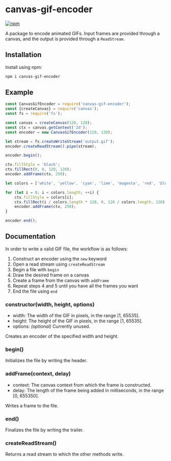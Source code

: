# canvas-gif-encoder

[![npm](https://img.shields.io/npm/v/canvas-gif-encoder.svg)](https://www.npmjs.com/package/canvas-gif-encoder)

A package to encode animated GIFs. Input frames are provided through a canvas, and the output is provided through a `ReadStream`.

## Installation

Install using npm:

```bash
npm i canvas-gif-encoder
```

## Example

```js
const CanvasGifEncoder = require('canvas-gif-encoder');
const {createCanvas} = require('canvas');
const fs = require('fs');

const canvas = createCanvas(120, 120);
const ctx = canvas.getContext('2d');
const encoder = new CanvasGifEncoder(120, 120);

let stream = fs.createWriteStream('output.gif');
encoder.createReadStream().pipe(stream);

encoder.begin();

ctx.fillStyle = 'black';
ctx.fillRect(0, 0, 120, 120);
encoder.addFrame(ctx, 250);

let colors = ['white', 'yellow', 'cyan', 'lime', 'magenta', 'red', 'blue'];

for (let i = 0; i < colors.length; ++i) {
	ctx.fillStyle = colors[i];
	ctx.fillRect(i / colors.length * 120, 0, 120 / colors.length, 120);
	encoder.addFrame(ctx, 250);
}

encoder.end();
```

## Documentation

In order to write a valid GIF file, the workflow is as follows:

1. Construct an encoder using the `new` keyword
2. Open a read stream using `createReadStream`
3. Begin a file with `begin`
4. Draw the desired frame on a canvas
5. Create a frame from the canvas with `addFrame`
6. Repeat steps 4 and 5 until you have all the frames you want
7. End the file using `end`

### constructor(width, height, options)

* width: The width of the GIF in pixels, in the range [1, 65535].
* height: The height of the GIF in pixels, in the range [1, 65535].
* options: _(optional)_ Currently unused.

Creates an encoder of the specified width and height.

### begin()

Initializes the file by writing the header.

### addFrame(context, delay)

* context: The canvas context from which the frame is constructed.
* delay: The length of the frame being added in milliseconds, in the range [0, 655350].

Writes a frame to the file.

### end()

Finalizes the file by writing the trailer.

### createReadStream()

Returns a read stream to which the other methods write.
